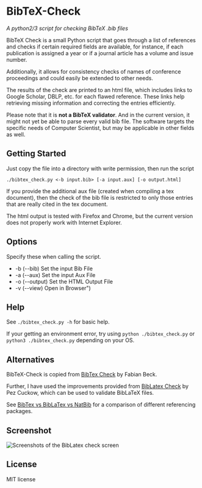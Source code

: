 BibTeX-Check
==============

*A python2/3 script for checking BibTeX .bib files*

BibTeX Check is a small Python script that goes through a list of references and checks if certain required fields are available, for instance, if each publication is assigned a year or if a journal article has a volume and issue number.

Additionally, it allows for consistency checks of names of conference proceedings and could easily be extended to other needs.

The results of the check are printed to an html file, which includes links to Google Scholar, DBLP, etc. for each flawed reference. These links help retrieving missing information and correcting the entries efficiently.

Please note that it is **not a BibTeX validator**. And in the current version, it might not yet be able to parse every valid bib file. The software targets the specific needs of Computer Scientist, but may be applicable in other fields as well.

## Getting Started

Just copy the file into a directory with write permission, then run the script

	./bibtex_check.py <-b input.bib> [-a input.aux] [-o output.html]

If you provide the additional aux file (created when compiling a tex document), then the check of the bib file is restricted to only those entries that are really cited in the tex document.

The html output is tested with Firefox and Chrome, but the current version does not properly work with Internet Explorer.

## Options

Specify these when calling the script.

- -b (--bib) Set the input Bib File
- -a (--aux) Set the input Aux File
- -o (--output) Set the HTML Output File
- -v (--view) Open in Browser")

## Help

See `./bibtex_check.py -h` for basic help.

If your getting an environment error, try using `python ./bibtex_check.py` or `python3 ./bibtex_check.py` depending on your OS.

## Alternatives

BibTeX-Check is copied from [BibTex Check](https://code.google.com/p/bibtex-check/) by Fabian Beck.

Further, I have used the improvements provided from [BibLatex Check](https://github.com/Pezmc/BibLatex-Check) by Pez Cuckow, which can be used to validate BibLaTeX files.

See [BibTex vs BibLaTex vs NatBib](http://tex.stackexchange.com/questions/25701) for a comparison of different referencing packages.

## Screenshot

![Screenshots of the BibLatex check screen](/../screenshots/screenshots/checkscreen.png?raw=true "BibLatex Check")

## License

MIT license
